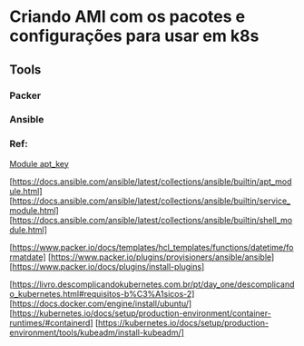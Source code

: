 # Criando AMI com os pacotes e configurações para usar em k8s
## Tools
### Packer
### Ansible



### Ref:
[Module apt_key](https://docs.ansible.com/ansible/latest/collections/ansible/builtin/apt_key_module.html)

[https://docs.ansible.com/ansible/latest/collections/ansible/builtin/apt_module.html]
[https://docs.ansible.com/ansible/latest/collections/ansible/builtin/service_module.html]
[https://docs.ansible.com/ansible/latest/collections/ansible/builtin/shell_module.html]

[https://www.packer.io/docs/templates/hcl_templates/functions/datetime/formatdate]
[https://www.packer.io/plugins/provisioners/ansible/ansible]
[https://www.packer.io/docs/plugins/install-plugins]

[https://livro.descomplicandokubernetes.com.br/pt/day_one/descomplicando_kubernetes.html#requisitos-b%C3%A1sicos-2]
[https://docs.docker.com/engine/install/ubuntu/]
[https://kubernetes.io/docs/setup/production-environment/container-runtimes/#containerd]
[https://kubernetes.io/docs/setup/production-environment/tools/kubeadm/install-kubeadm/]







